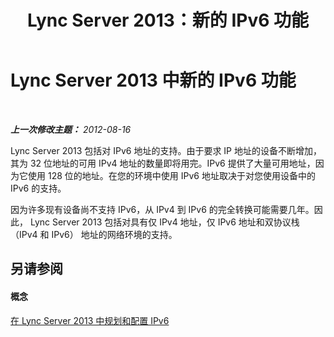 ﻿---
title: Lync Server 2013：新的 IPv6 功能
TOCTitle: 新的 IPv6 功能
ms:assetid: fafe1ba6-5a58-4e74-bbf7-856ccc73490b
ms:mtpsurl: https://technet.microsoft.com/zh-cn/library/JJ205409(v=OCS.15)
ms:contentKeyID: 49314822
ms.date: 05/19/2016
mtps_version: v=OCS.15
ms.translationtype: HT
---

# Lync Server 2013 中新的 IPv6 功能

 

_**上一次修改主题：** 2012-08-16_

Lync Server 2013 包括对 IPv6 地址的支持。由于要求 IP 地址的设备不断增加，其为 32 位地址的可用 IPv4 地址的数量即将用完。IPv6 提供了大量可用地址，因为它使用 128 位的地址。在您的环境中使用 IPv6 地址取决于对您使用设备中的 IPv6 的支持。

因为许多现有设备尚不支持 IPv6，从 IPv4 到 IPv6 的完全转换可能需要几年。因此， Lync Server 2013 包括对具有仅 IPv4 地址，仅 IPv6 地址和双协议栈（IPv4 和 IPv6） 地址的网络环境的支持。

## 另请参阅

#### 概念

[在 Lync Server 2013 中规划和配置 IPv6](lync-server-2013-planning-for-and-configuring-ipv6.md)

